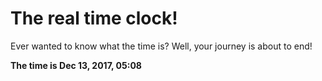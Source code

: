 # The real time clock!

Ever wanted to know what the time is? Well, your journey is about to end!

**The time is Dec 13, 2017, 05:08**